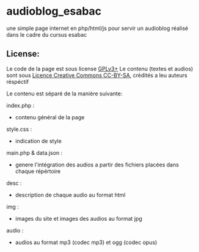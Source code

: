 # audioblog_esabac
une simple page internet en php/html/js pour servir un audioblog réalisé dans le cadre du cursus esabac

## License:
Le code de la page est sous license [GPLv3+](https://www.gnu.org/licenses/gpl-3.0.html)
Le contenu (textes et audios) sont sous [Licence Creative Commons CC-BY-SA](https://creativecommons.org/licenses/by-sa/4.0/), crédités a leu auteurs réspéctif

Le contenu est séparé de la manière suivante:

index.php :
  - contenu général de la page

style.css :
  - indication de style

main.php & data.json :
  - genere l'intégration des audios a partir des fichiers placées dans chaque répértoire

desc :
  - description de chaque audio au format html

img :
  - images du site et images des audios au format jpg

audio :
  - audios au format mp3 (codec mp3) et ogg (codec opus)
